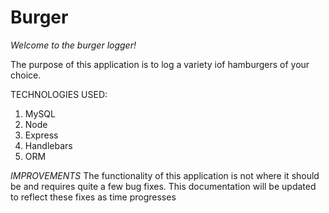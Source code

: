 # Burger

*Welcome to the burger logger!*

The purpose of this application is to log a variety iof hamburgers of your choice.

TECHNOLOGIES USED:

1) MySQL
2) Node 
3) Express 
4) Handlebars
5) ORM

*IMPROVEMENTS*
The functionality of this application is not where it should be and requires quite a few bug fixes. This documentation will be updated to reflect these fixes as time progresses
